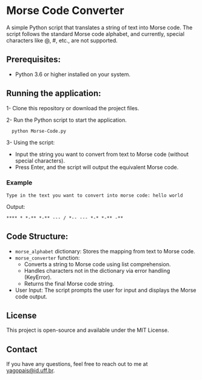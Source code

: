 <h1>Morse Code Converter</h1>

A simple Python script that translates a string of text into Morse code. The script follows the standard Morse code alphabet, and currently, special characters like @, #, etc., are not supported.

<h2>Prerequisites:</h2>

  - Python 3.6 or higher installed on your system.

<h2>Running the application:</h2>

  1- Clone this repository or download the project files.

  2- Run the Python script to start the application.

      python Morse-Code.py
      
  3- Using the script:
  
   - Input the string you want to convert from text to Morse code (without special characters).
   - Press Enter, and the script will output the equivalent Morse code.

<h3>Example</h3>

    Type in the text you want to convert into morse code: hello world
    
Output:

    **** * *-** *-** --- / *-- --- *-* *-** -**

<h2>Code Structure:</h2>

  - `morse_alphabet` dictionary: Stores the mapping from text to Morse code.
  - `morse_converter` function:
    - Converts a string to Morse code using list comprehension.
    - Handles characters not in the dictionary via error handling (KeyError).
    - Returns the final Morse code string.
  - User Input: The script prompts the user for input and displays the Morse code output.

<h2>License</h2>

  This project is open-source and available under the MIT License.

<h2>Contact</h2>

  If you have any questions, feel free to reach out to me at yagopais@id.uff.br.
